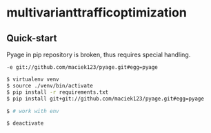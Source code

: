 multivarianttrafficoptimization
===

## Quick-start

Pyage in pip repository is broken, thus requires special
handling.

`-e git://github.com/maciek123/pyage.git#egg=pyage` 

```bash
$ virtualenv venv
$ source ./venv/bin/activate
$ pip install -r requirements.txt
$ pip install git+git://github.com/maciek123/pyage.git#egg=pyage

$ # work with env

$ deactivate
```
